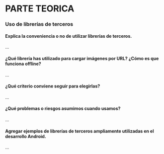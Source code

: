 # PARTE TEORICA

### Uso de librerías de terceros

#### Explica la conveniencia o no de utilizar librerías de terceros.
...

#### ¿Qué librería has utilizado para cargar imágenes por URL? ¿Cómo es que funciona offline?
...

#### ¿Qué criterio conviene seguir para elegirlas?
...

#### ¿Qué problemas o riesgos asumimos cuando usamos?
...

#### Agregar ejemplos de librerías de terceros ampliamente utilizadas en el desarrollo Android.
...